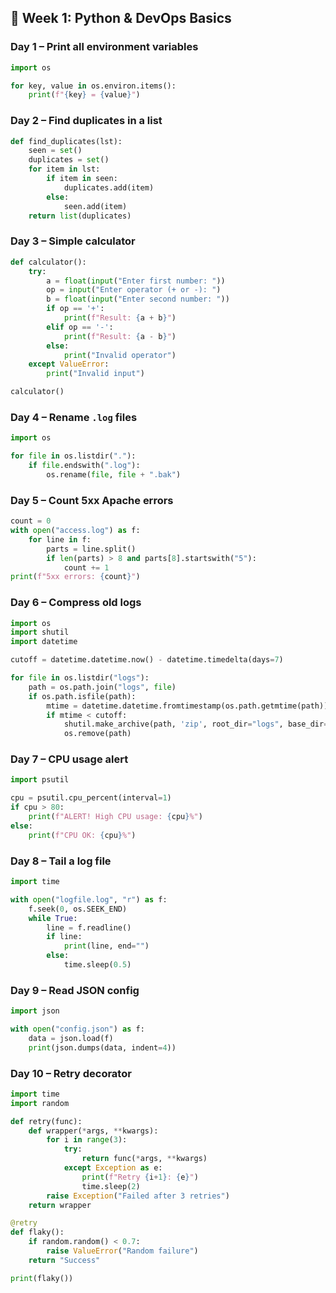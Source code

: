 ## 🔰 Week 1: Python & DevOps Basics

### **Day 1** – Print all environment variables

```python
import os

for key, value in os.environ.items():
    print(f"{key} = {value}")

```

### **Day 2** – Find duplicates in a list

```python
def find_duplicates(lst):
    seen = set()
    duplicates = set()
    for item in lst:
        if item in seen:
            duplicates.add(item)
        else:
            seen.add(item)
    return list(duplicates)

```

### **Day 3** – Simple calculator

```python
def calculator():
    try:
        a = float(input("Enter first number: "))
        op = input("Enter operator (+ or -): ")
        b = float(input("Enter second number: "))
        if op == '+':
            print(f"Result: {a + b}")
        elif op == '-':
            print(f"Result: {a - b}")
        else:
            print("Invalid operator")
    except ValueError:
        print("Invalid input")

calculator()

```

### **Day 4** – Rename `.log` files

```python
import os

for file in os.listdir("."):
    if file.endswith(".log"):
        os.rename(file, file + ".bak")

```

### **Day 5** – Count 5xx Apache errors

```python
count = 0
with open("access.log") as f:
    for line in f:
        parts = line.split()
        if len(parts) > 8 and parts[8].startswith("5"):
            count += 1
print(f"5xx errors: {count}")

```

### **Day 6** – Compress old logs

```python
import os
import shutil
import datetime

cutoff = datetime.datetime.now() - datetime.timedelta(days=7)

for file in os.listdir("logs"):
    path = os.path.join("logs", file)
    if os.path.isfile(path):
        mtime = datetime.datetime.fromtimestamp(os.path.getmtime(path))
        if mtime < cutoff:
            shutil.make_archive(path, 'zip', root_dir="logs", base_dir=file)
            os.remove(path)

```

### **Day 7** – CPU usage alert

```python
import psutil

cpu = psutil.cpu_percent(interval=1)
if cpu > 80:
    print(f"ALERT! High CPU usage: {cpu}%")
else:
    print(f"CPU OK: {cpu}%")

```

### **Day 8** – Tail a log file

```python
import time

with open("logfile.log", "r") as f:
    f.seek(0, os.SEEK_END)
    while True:
        line = f.readline()
        if line:
            print(line, end="")
        else:
            time.sleep(0.5)

```

### **Day 9** – Read JSON config

```python
import json

with open("config.json") as f:
    data = json.load(f)
    print(json.dumps(data, indent=4))

```

### **Day 10** – Retry decorator

```python
import time
import random

def retry(func):
    def wrapper(*args, **kwargs):
        for i in range(3):
            try:
                return func(*args, **kwargs)
            except Exception as e:
                print(f"Retry {i+1}: {e}")
                time.sleep(2)
        raise Exception("Failed after 3 retries")
    return wrapper

@retry
def flaky():
    if random.random() < 0.7:
        raise ValueError("Random failure")
    return "Success"

print(flaky())

```
